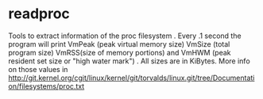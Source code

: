 readproc
========

Tools to extract information of the proc filesystem .
Every .1 second the program will print 
VmPeak (peak virtual memory size) VmSize (total program size) 
VmRSS(size of memory portions) and VmHWM (peak resident set size or "high water mark") . All sizes are in KiBytes. 
More info on those values in 
http://git.kernel.org/cgit/linux/kernel/git/torvalds/linux.git/tree/Documentation/filesystems/proc.txt


